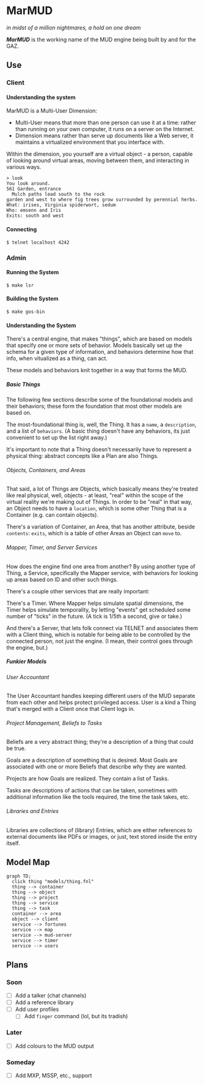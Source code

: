 # MarMUD
*in midst of a million nightmares, a hold on one dream*

***MarMUD*** is the working name of the MUD engine being built by and for the GAZ.


## Use

### Client

#### Understanding the system

MarMUD is a Multi-User Dimension:

- Multi-User means that more than one person can use it at a time: rather than running on your own computer, it runs on a server on the Internet.
- Dimension means rather than serve up documents like a Web server, it maintains a virtualized environment that you interface with.

Within the dimension, you yourself are a virtual object - a person, capable of looking around virtual areas, moving between them, and interacting in various ways.

    > look
	You look around.
	561 Garden, entrance
	  Mulch paths lead south to the rock
	garden and west to where fig trees grow surrounded by perennial herbs.
	What: irises, Virginia spiderwort, sedum
	Who: emsenn and Iris
	Exits: south and west

#### Connecting

	$ telnet localhost 4242

### Admin

#### Running the System

    $ make lsr

#### Building the System

    $ make gos-bin

#### Understanding the System

There's a central engine, that makes "things", which are based on models that specify one or more sets of behavior. Models basically set up the schema for a given type of information, and behaviors determine how that info, when vitualized as a thing, can act.

These models and behaviors knit together in a way that forms the MUD.

##### Basic Things

The following few sections describe some of the foundational models and their behaviors; these form the foundation that most other models are based on.

The most-foundational thing is, well, the Thing. It has a `name`, a `description`, and a list of `behaviors`. (A basic thing doesn't have any behaviors, its just convenient to set up the list right away.)

It's important to note that a Thing doesn't necessarily have to represent a physical thing: abstract concepts like a Plan are also Things.

###### Objects, Containers, and Areas

That said, a lot of Things are Objects, which basically means they're treated like real physical, well, objects - at least, "real" within the scope of the virtual reality we're making out of Things. In order to be "real" in that way, an Object needs to have a `location`, which is some other Thing that is a Container (e.g. can contain objects).

There's a variation of Container, an Area, that has another attribute, beside `contents`: `exits`, which is a table of other Areas an Object can `move` to.
###### Mapper, Timer, and Server Services

How does the engine find one area from another? By using another type of Thing, a Service, specifically the Mapper service, with behaviors for looking up areas based on ID and other such things.

There's a couple other services that are really important:

There's a Timer. Where Mapper helps simulate spatial dimensions, the Timer helps simulate temporality, by letting "events" get scheduled some number of "ticks" in the future. (A tick is 1/5th a second, give or take.)

And there's a Server, that lets folk connect via TELNET and associates them with a Client thing, which is notable for being able to be controlled by the connected person, not just the engine. (I mean, their control goes through the engine, but.)

##### Funkier Models

###### User Accountant

The User Accountant handles keeping different users of the MUD separate from each other and helps protect privileged access. User is a kind a Thing that's merged with a Client once that Client logs in.

###### Project Management, Beliefs to Tasks

Beliefs are a very abstract thing; they're a description of a thing that could be true.

Goals are a description of something that is desired. Most Goals are associated with one or more Beliefs that describe *why* they are wanted.

Projects are how Goals are realized. They contain a list of Tasks.

Tasks are descriptions of actions that can be taken, sometimes with additional information like the tools required, the time the task takes, etc.

###### Libraries and Entries

Libraries are collections of (library) Entries, which are either references to external documents like PDFs or images, or just, text stored inside the entry itself.

## Model Map

```mermaid
graph TD;
  click thing "models/thing.fnl"
  thing --> container
  thing --> object
  thing --> project
  thing --> service
  thing --> task
  container --> area
  object --> client
  service --> fortunes
  service --> map
  service --> mud-server
  service --> timer
  service --> users
```

## Plans
### Soon
- [ ] Add a talker (chat channels)
- [ ] Add a reference library
- [ ] Add user profiles
  - [ ] Add `finger` command (lol, but its tradish)
### Later
- [ ] Add colours to the MUD output
### Someday
- [ ] Add MXP, MSSP, etc., support
